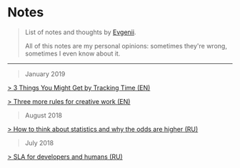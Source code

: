 # Notes

> List of notes and thoughts by [Evgenii](https://twitter.com/_elergy_).   
> 
> All of this notes are my personal opinions: sometimes they're wrong, sometimes I even know about it.
---
> January 2019

[> 3 Things You Might Get by Tracking Time (EN)](articles/en/time-tracking.md)

[> Three more rules for creative work (EN)](articles/en/creative-rules.md)

> August 2018

[> How to think about statistics and why the odds are higher (RU)](articles/ru/statistics.md)

> July 2018

[> SLA for developers and humans (RU)](articles/ru/sla.md) 